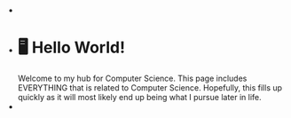 -
- # 🖥️ Hello World!
  Welcome to my hub for Computer Science. This page includes EVERYTHING that is related to Computer Science. Hopefully, this fills up quickly as it will most likely end up being what I pursue later in life.
-